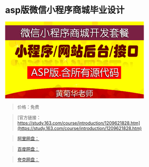 # asp版微信小程序商城毕业设计

![img](../../../assets/study163/free/b0bc9382aba74b34b1dff5a8c5bbf38e.jpg)

> 价格：免费

> [官方链接：https://study.163.com/course/introduction/1209621828.htm](https://study.163.com/course/introduction/1209621828.htm)

> [阿里网盘：]()

> [百度网盘：]()

> [夸克网盘：]()
